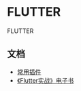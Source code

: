 # FLUTTER
FLUTTER

## 文档
- [常用插件](https://juejin.im/post/5de9bbb0f265da33d361f5d0)
- [《Flutter实战》电子书](https://github.com/flutterchina/flutter-in-action/blob/master/docs/SUMMARY.md)
